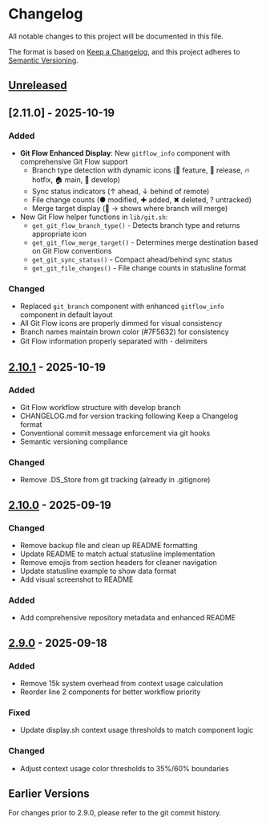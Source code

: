 # Changelog

All notable changes to this project will be documented in this file.

The format is based on [Keep a Changelog](https://keepachangelog.com/en/1.0.0/),
and this project adheres to [Semantic Versioning](https://semver.org/spec/v2.0.0.html).

## [Unreleased]

## [2.11.0] - 2025-10-19

### Added
- **Git Flow Enhanced Display**: New `gitflow_info` component with comprehensive Git Flow support
  - Branch type detection with dynamic icons (🌿 feature, 🚀 release, 🔥 hotfix, 🏠 main, 🔀 develop)
  - Sync status indicators (↑ ahead, ↓ behind of remote)
  - File change counts (● modified, ✚ added, ✖ deleted, ? untracked)
  - Merge target display (🎯 → shows where branch will merge)
- New Git Flow helper functions in `lib/git.sh`:
  - `get_git_flow_branch_type()` - Detects branch type and returns appropriate icon
  - `get_git_flow_merge_target()` - Determines merge destination based on Git Flow conventions
  - `get_git_sync_status()` - Compact ahead/behind sync status
  - `get_git_file_changes()` - File change counts in statusline format

### Changed
- Replaced `git_branch` component with enhanced `gitflow_info` component in default layout
- All Git Flow icons are properly dimmed for visual consistency
- Branch names maintain brown color (#7F5632) for consistency
- Git Flow information properly separated with ･ delimiters

## [2.10.1] - 2025-10-19

### Added
- Git Flow workflow structure with develop branch
- CHANGELOG.md for version tracking following Keep a Changelog format
- Conventional commit message enforcement via git hooks
- Semantic versioning compliance

### Changed
- Remove .DS_Store from git tracking (already in .gitignore)

## [2.10.0] - 2025-09-19

### Changed
- Remove backup file and clean up README formatting
- Update README to match actual statusline implementation
- Remove emojis from section headers for cleaner navigation
- Update statusline example to show data format
- Add visual screenshot to README

### Added
- Add comprehensive repository metadata and enhanced README

## [2.9.0] - 2025-09-18

### Added
- Remove 15k system overhead from context usage calculation
- Reorder line 2 components for better workflow priority

### Fixed
- Update display.sh context usage thresholds to match component logic

### Changed
- Adjust context usage color thresholds to 35%/60% boundaries

## Earlier Versions

For changes prior to 2.9.0, please refer to the git commit history.

[Unreleased]: https://github.com/jakreymyers/awesome-claude-statusline/compare/v2.10.1...HEAD
[2.10.1]: https://github.com/jakreymyers/awesome-claude-statusline/compare/v2.10.0...v2.10.1
[2.10.0]: https://github.com/jakreymyers/awesome-claude-statusline/compare/v2.9.0...v2.10.0
[2.9.0]: https://github.com/jakreymyers/awesome-claude-statusline/releases/tag/v2.9.0
